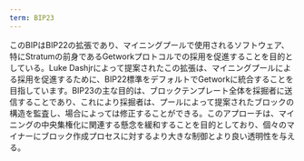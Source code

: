 ```yaml
---
term: BIP23
---
```

このBIPはBIP22の拡張であり、マイニングプールで使用されるソフトウェア、特にStratumの前身であるGetworkプロトコルでの採用を促進することを目的としている。Luke Dashjrによって提案されたこの拡張は、マイニングプールによる採用を促進するために、BIP22標準をデフォルトでGetworkに統合することを目指しています。BIP23の主な目的は、ブロックテンプレート全体を採掘者に送信することであり、これにより採掘者は、プールによって提案されたブロックの構造を監査し、場合によっては修正することができる。このアプローチは、マイニングの中央集権化に関連する懸念を緩和することを目的としており、個々のマイナーにブロック作成プロセスに対するより大きな制御とより良い透明性を与える。